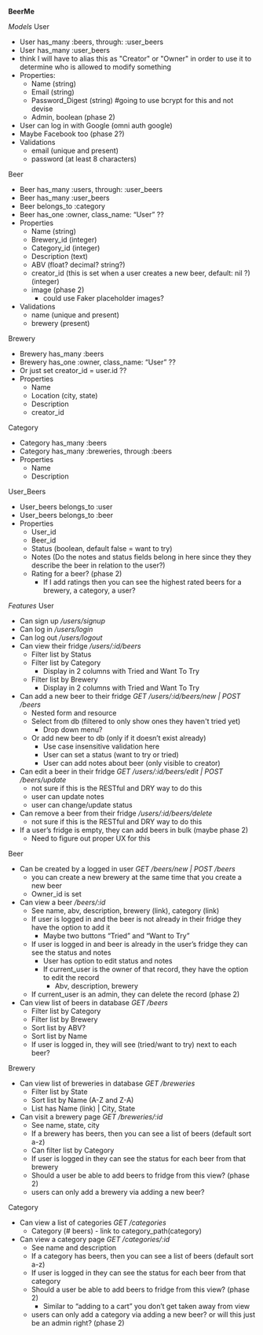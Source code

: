 **BeerMe**

*Models*
User
  + User has_many :beers, through: :user_beers
  + User has_many :user_beers
  + think I will have to alias this as "Creator" or "Owner" in order to use it to determine who is allowed to modify something
  + Properties:
    + Name (string)
    + Email (string)
    + Password_Digest (string) #going to use bcrypt for this and not devise
    + Admin, boolean (phase 2)
  + User can log in with Google (omni auth google)
  + Maybe Facebook too (phase 2?)
  + Validations
    + email (unique and present)
    + password (at least 8 characters)

Beer
  + Beer has_many :users, through: :user_beers
  + Beer has_many :user_beers
  + Beer belongs_to :category
  + Beer has_one :owner, class_name: “User” ??
  + Properties
    + Name (string)
    + Brewery_id (integer)
    + Category_id (integer)
    + Description (text)
    + ABV (float? decimal? string?)
    + creator_id (this is set when a user creates a new beer, default: nil ?) (integer)
    + image (phase 2)
      + could use Faker placeholder images?
  + Validations
    + name (unique and present)
    + brewery (present)


Brewery
  + Brewery has_many :beers
  + Brewery has_one :owner, class_name: “User” ??
  + Or just set creator_id = user.id ??
  + Properties
    + Name
    + Location (city, state)
    + Description
    + creator_id

Category
  + Category has_many :beers
  + Category has_many :breweries, through :beers
  + Properties
    + Name
    + Description

User_Beers
  + User_beers belongs_to :user
  + User_beers belongs_to :beer
  + Properties
    + User_id
    + Beer_id
    + Status (boolean, default false = want to try)
    + Notes (Do the notes and status fields belong in here since they they describe the beer in relation to the user?)
    + Rating for a beer? (phase 2)
      + If I add ratings then you can see the highest rated beers for a brewery, a category, a user?


*Features*
User
  + Can sign up */users/signup*
  + Can log in */users/login*
  + Can log out */users/logout*
  + Can view their fridge */users/:id/beers*
    + Filter list by Status
    + Filter list by Category
      + Display in 2 columns with Tried and Want To Try
    + Filter list by Brewery
      + Display in 2 columns with Tried and Want To Try
  + Can add a new beer to their fridge *GET /users/:id/beers/new | POST /beers*
    + Nested form and resource
    + Select from db (filtered to only show ones they haven't tried yet)
      + Drop down menu?
    + Or add new beer to db (only if it doesn’t exist already)
      + Use case insensitive validation here
      + User can set a status (want to try or tried)
      + User can add notes about beer (only visible to creator)
  + Can edit a beer in their fridge *GET /users/:id/beers/edit | POST /beers/update*
    + not sure if this is the RESTful and DRY way to do this
    + user can update notes
    + user can change/update status
  + Can remove a beer from their fridge */users/:id/beers/delete*
    + not sure if this is the RESTful and DRY way to do this
  + If a user’s fridge is empty, they can add beers in bulk (maybe phase 2)
    + Need to figure out proper UX for this

Beer
  + Can be created by a logged in user *GET /beers/new | POST /beers*
    + you can create a new brewery at the same time that you create a new beer
    + Owner_id is set
  + Can view a beer */beers/:id*
    + See name, abv, description, brewery (link), category (link)
    + If user is logged in and the beer is not already in their fridge they have the option to add it
      + Maybe two buttons “Tried” and “Want to Try”
    + If user is logged in and beer is already in the user’s fridge they can see the status and notes
      + User has option to edit status and notes
      + If current_user is the owner of that record, they have the option to edit the record
        + Abv, description, brewery
    + If current_user is an admin, they can delete the record (phase 2)
  + Can view list of beers in database *GET /beers*
    + Filter list by Category
    + Filter list by Brewery
    + Sort list by ABV?
    + Sort list by Name
    + If user is logged in, they will see (tried/want to try) next to each beer?

Brewery
  + Can view list of breweries in database *GET /breweries*
    + Filter list by State
    + Sort list by Name (A-Z and Z-A)
    + List has Name (link) | City, State
  + Can visit a brewery page *GET /breweries/:id*
    + See name, state, city
    + If a brewery has beers, then you can see a list of beers (default sort a-z)
    + Can filter list by Category
    + If user is logged in they can see the status for each beer from that brewery
    + Should a user be able to add beers to fridge from this view? (phase 2)
    + users can only add a brewery via adding a new beer?

Category
  + Can view a list of categories *GET /categories*
    + Category (# beers) - link to category_path(category)
  + Can view a category page *GET /categories/:id*
    + See name and description
    + If a category has beers, then you can see a list of beers (default sort a-z)
    + If user is logged in they can see the status for each beer from that category
    + Should a user be able to add beers to fridge from this view? (phase 2)
      + Similar to “adding to a cart” you don’t get taken away from view
    + users can only add a category via adding a new beer? or will this just be an admin right? (phase 2)
